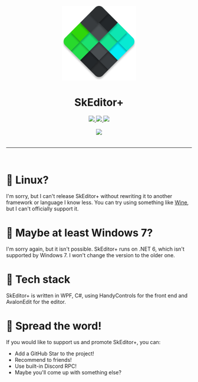<p align='center'>
  <img src="SkEditor.png?raw=true" width=40% height=40%>
</p>

<div align='center'>

# SkEditor+
  
<a href='https://github.com/NotroDev/SkEditorPlus/releases'>
  
<img src='https://img.shields.io/github/v/release/NotroDev/SkEditorPlus?color=%237a34eb&label=version&style=flat-square'>
  
</a>
  
<a href='https://github.com/NotroDev/SkEditorPlus/blob/main/LICENSE'>
  
<img src='https://img.shields.io/github/license/NotroDev/SkEditorPlus?color=%230fa685&label=license&style=flat-square'>
  
</a>

<a href='https://github.com/NotroDev/SkEditorPlus/releases/latest'>
  
<img src='https://img.shields.io/github/downloads/NotroDev/SkEditorPlus/total?color=%230fa621&style=flat-square'>
  
</a>

<br />
<br />

<a href='https://discord.gg/kJUKX3ePj6'>
  
<img src='https://img.shields.io/badge/Discord-%235562ea?style=for-the-badge'>
  
</a>


  
</div>

<br />

---
<br />



# 🐧 Linux?
I'm sorry, but I can't release SkEditor+ without rewriting it to another framework or language I know less. You can try using something like [Wine](https://www.winehq.org), but I can't officially support it.

# 🥺 Maybe at least Windows 7?
I'm sorry again, but it isn't possible. SkEditor+ runs on .NET 6, which isn't supported by Windows 7. I won't change the version to the older one.


# 🔧 Tech stack
SkEditor+ is written in WPF, C#, using HandyControls for the front end and AvalonEdit for the editor.

# 📣 Spread the word!
If you would like to support us and promote SkEditor+, you can:
- Add a GitHub Star to the project!
- Recommend to friends!
- Use built-in Discord RPC!
- Maybe you'll come up with something else?
